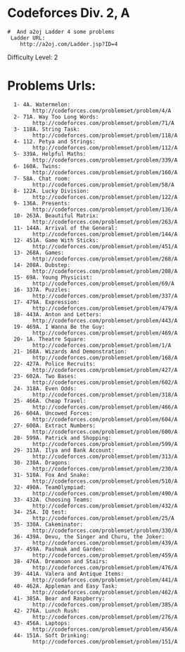 # Codeforces Div. 2, A
    #  And a2oj Ladder 4 some problems
     Ladder URL:
		http://a2oj.com/Ladder.jsp?ID=4


Difficulty Level: 2 

# Problems Urls:
      1- 4A. Watermelon:
            http://codeforces.com/problemset/problem/4/A
      2- 71A. Way Too Long Words:
            http://codeforces.com/problemset/problem/71/A
      3- 118A. String Task:
            http://codeforces.com/problemset/problem/118/A
      4- 112. Petya and Strings:
            http://codeforces.com/problemset/problem/112/A
      5- 339A. Helpful Maths:
            http://codeforces.com/problemset/problem/339/A
      6- 160A. Twins:
            http://codeforces.com/problemset/problem/160/A
      7- 58A. Chat room:
            http://codeforces.com/problemset/problem/58/A
      8- 122A. Lucky Division:
            http://codeforces.com/problemset/problem/122/A
      9- 136A. Presents:
            http://codeforces.com/problemset/problem/136/A
      10- 263A. Beautiful Matrix:
            http://codeforces.com/problemset/problem/263/A
      11- 144A. Arrival of the General:
            http://codeforces.com/problemset/problem/144/A
      12- 451A. Game With Sticks:
            http://codeforces.com/problemset/problem/451/A
      13- 268A. Games:
            http://codeforces.com/problemset/problem/268/A
      14- 208A. Dubstep:
            http://codeforces.com/problemset/problem/208/A
      15- 69A. Young Physicist:
            http://codeforces.com/problemset/problem/69/A
      16- 337A. Puzzles:
            http://codeforces.com/problemset/problem/337/A
      17- 479A. Expression:
            http://codeforces.com/problemset/problem/479/A
      18- 443A. Anton and Letters:
            http://codeforces.com/problemset/problem/443/A
      19- 469A. I Wanna Be the Guy:
            http://codeforces.com/problemset/problem/469/A
      20- 1A. Theatre Square:
            http://codeforces.com/problemset/problem/1/A
      21- 168A. Wizards And Demonstration:
            http://codeforces.com/problemset/problem/168/A
      22- 427A. Police Recruits:
            http://codeforces.com/problemset/problem/427/A
      23- 602A. Two Bases:
            http://codeforces.com/problemset/problem/602/A
      24- 318A. Even Odds:
            http://codeforces.com/problemset/problem/318/A
      25- 466A. Cheap Travel:
            http://codeforces.com/problemset/problem/466/A
      26- 604A. Uncowed Forces:
            http://codeforces.com/problemset/problem/604/A
      27- 600A. Extract Numbers:
            http://codeforces.com/problemset/problem/600/A
      28- 599A. Patrick and Shopping:
            http://codeforces.com/problemset/problem/599/A
      29- 313A. Ilya and Bank Account:
            http://codeforces.com/problemset/problem/313/A       
      30- 230A. Dragons:
            http://codeforces.com/problemset/problem/230/A
      31- 510A. Fox And Snake:
            http://codeforces.com/problemset/problem/510/A
      32- 490A. TeamOlympiad:
            http://codeforces.com/problemset/problem/490/A
      33- 432A. Choosing Teams:
            http://codeforces.com/problemset/problem/432/A
      34- 25A. IQ test:
            http://codeforces.com/problemset/problem/25/A
      35- 330A. Cakeminator:
            http://codeforces.com/problemset/problem/330/A
      36- 439A. Devu, the Singer and Churu, the Joker:
            http://codeforces.com/problemset/problem/439/A
      37- 459A. Pashmak and Garden:
            http://codeforces.com/problemset/problem/459/A
      38- 476A. Dreamoon and Stairs:
            http://codeforces.com/problemset/problem/476/A
      39- 441A. Valera and Antique Items:
            http://codeforces.com/problemset/problem/441/A
      40- 462A. Appleman and Easy Task:
            http://codeforces.com/problemset/problem/462/A
      41- 385A. Bear and Raspberry:
            http://codeforces.com/problemset/problem/385/A
      42- 276A. Lunch Rush:
            http://codeforces.com/problemset/problem/276/A
      43- 456A. Laptops:
            http://codeforces.com/problemset/problem/456/A
      44- 151A. Soft Drinking:
            http://codeforces.com/problemset/problem/151/A
